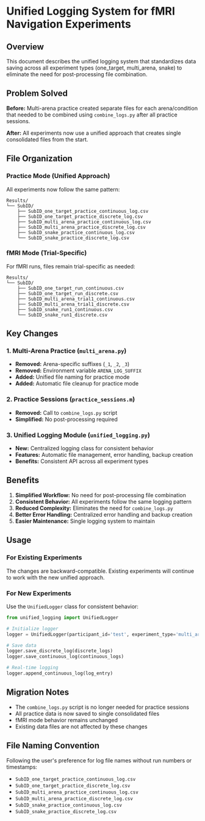 # Unified Logging System for fMRI Navigation Experiments

## Overview

This document describes the unified logging system that standardizes data saving across all experiment types (one_target, multi_arena, snake) to eliminate the need for post-processing file combination.

## Problem Solved

**Before:** Multi-arena practice created separate files for each arena/condition that needed to be combined using `combine_logs.py` after all practice sessions.

**After:** All experiments now use a unified approach that creates single consolidated files from the start.

## File Organization

### Practice Mode (Unified Approach)
All experiments now follow the same pattern:

```
Results/
└── SubID/
    ├── SubID_one_target_practice_continuous_log.csv
    ├── SubID_one_target_practice_discrete_log.csv
    ├── SubID_multi_arena_practice_continuous_log.csv
    ├── SubID_multi_arena_practice_discrete_log.csv
    ├── SubID_snake_practice_continuous_log.csv
    └── SubID_snake_practice_discrete_log.csv
```

### fMRI Mode (Trial-Specific)
For fMRI runs, files remain trial-specific as needed:

```
Results/
└── SubID/
    ├── SubID_one_target_run_continuous.csv
    ├── SubID_one_target_run_discrete.csv
    ├── SubID_multi_arena_trial1_continuous.csv
    ├── SubID_multi_arena_trial1_discrete.csv
    ├── SubID_snake_run1_continuous.csv
    └── SubID_snake_run1_discrete.csv
```

## Key Changes

### 1. Multi-Arena Practice (`multi_arena.py`)
- **Removed:** Arena-specific suffixes (`_1`, `_2`, `_3`)
- **Removed:** Environment variable `ARENA_LOG_SUFFIX`
- **Added:** Unified file naming for practice mode
- **Added:** Automatic file cleanup for practice mode

### 2. Practice Sessions (`practice_sessions.m`)
- **Removed:** Call to `combine_logs.py` script
- **Simplified:** No post-processing required

### 3. Unified Logging Module (`unified_logging.py`)
- **New:** Centralized logging class for consistent behavior
- **Features:** Automatic file management, error handling, backup creation
- **Benefits:** Consistent API across all experiment types

## Benefits

1. **Simplified Workflow:** No need for post-processing file combination
2. **Consistent Behavior:** All experiments follow the same logging pattern
3. **Reduced Complexity:** Eliminates the need for `combine_logs.py`
4. **Better Error Handling:** Centralized error handling and backup creation
5. **Easier Maintenance:** Single logging system to maintain

## Usage

### For Existing Experiments
The changes are backward-compatible. Existing experiments will continue to work with the new unified approach.

### For New Experiments
Use the `UnifiedLogger` class for consistent behavior:

```python
from unified_logging import UnifiedLogger

# Initialize logger
logger = UnifiedLogger(participant_id='test', experiment_type='multi_arena', mode='practice')

# Save data
logger.save_discrete_log(discrete_logs)
logger.save_continuous_log(continuous_logs)

# Real-time logging
logger.append_continuous_log(log_entry)
```

## Migration Notes

- The `combine_logs.py` script is no longer needed for practice sessions
- All practice data is now saved to single consolidated files
- fMRI mode behavior remains unchanged
- Existing data files are not affected by these changes

## File Naming Convention

Following the user's preference for log file names without run numbers or timestamps:

- `SubID_one_target_practice_continuous_log.csv`
- `SubID_one_target_practice_discrete_log.csv`
- `SubID_multi_arena_practice_continuous_log.csv`
- `SubID_multi_arena_practice_discrete_log.csv`
- `SubID_snake_practice_continuous_log.csv`
- `SubID_snake_practice_discrete_log.csv`

